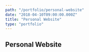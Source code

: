 ```yaml
---
path: "/portfolio/personal-website"
date: "2018-04-10T09:00:00.000Z"
title: "Personal Website"
type: "portfolio"
---
```


## Personal Website